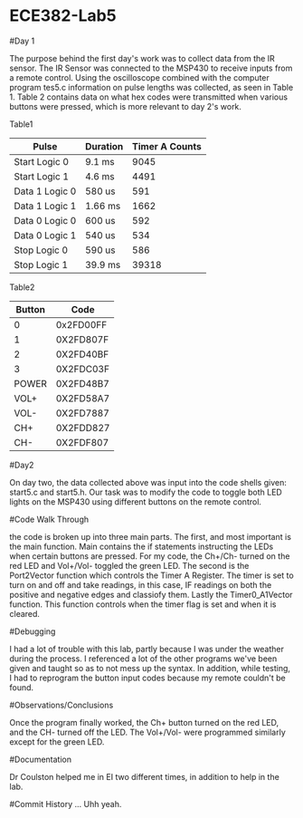 ECE382-Lab5
===========

#Day 1

The purpose behind the first day's work was to collect data from the IR sensor. The IR Sensor was connected to the MSP430 to receive inputs from a remote control. Using the oscilloscope combined with the computer program tes5.c information on pulse lengths was collected, as seen in Table 1. Table 2 contains data on what hex codes were transmitted when various buttons were pressed, which is more relevant to day 2's work. 

Table1

|Pulse | Duration | Timer A Counts |
|------|----------|----------------|
|Start Logic 0  |  9.1 ms |  9045 |
|Start Logic 1  |  4.6 ms |   4491 |
|Data 1 Logic 0 |   580 us |   591 |
|Data 1 Logic 1 |   1.66 ms |  1662 |
|Data 0 Logic 0 |   600 us  |  592 |
|Data 0 Logic 1 |   540 us  |  534 |
|Stop Logic 0   | 590 us  |  586 |
|Stop Logic 1   | 39.9 ms |  39318 |

Table2

| Button | Code |
|--------|------|
|0  | 0x2FD00FF |
|1  | 0X2FD807F |
|2  | 0X2FD40BF |
|3  | 0X2FDC03F |
|POWER  | 0X2FD48B7 |
|VOL+   | 0X2FD58A7 |
|VOL-   | 0X2FD7887 |
|CH+  | 0X2FDD827 |
|CH-  | 0X2FDF807 |

#Day2

On day two, the data collected above was input into the code shells given: start5.c and start5.h. Our task was to modify the code to toggle both LED lights on the MSP430 using different buttons on the remote control. 

#Code Walk Through

the code is broken up into three main parts. The first, and most important is the main function. Main contains the if statements instructing the LEDs when certain buttons are pressed. For my code, the Ch+/Ch- turned on the red LED and Vol+/Vol- toggled the green LED. The second is the Port2Vector function which controls the Timer A Register. The timer is set to turn on and off and take readings, in this case, IF readings on both the positive and negative edges and classiofy them. Lastly the Timer0_A1Vector function. This function controls when the timer flag is set and when it is cleared. 

#Debugging

I had a lot of trouble with this lab, partly because I was under the weather during the process. I referenced a lot of the other programs we've been given and taught so as to not mess up the syntax. In addition, while testing, I had to reprogram the button input codes because my remote couldn't be found. 

#Observations/Conclusions

Once the program finally worked, the Ch+ button turned on the red LED, and the CH- turned off the LED. The Vol+/Vol- were programmed similarly except for the green LED. 

#Documentation

Dr Coulston helped me in EI two different times, in addition to help in the lab. 

#Commit History
... Uhh yeah. 

